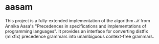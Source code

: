 # aasam

This project is a fully-extended implementation of the algorithm ℳ from Annika Aasa's "Precedences in specifications and implementations of programming languages". It provides an interface for converting distfix (mixfix) precedence grammars into unambiguous context-free grammars.

